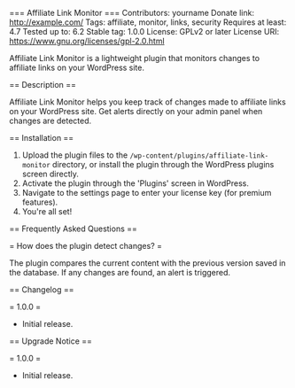 === Affiliate Link Monitor ===
Contributors: yourname
Donate link: http://example.com/
Tags: affiliate, monitor, links, security
Requires at least: 4.7
Tested up to: 6.2
Stable tag: 1.0.0
License: GPLv2 or later
License URI: https://www.gnu.org/licenses/gpl-2.0.html

Affiliate Link Monitor is a lightweight plugin that monitors changes to affiliate links on your WordPress site.

== Description ==

Affiliate Link Monitor helps you keep track of changes made to affiliate links on your WordPress site. Get alerts directly on your admin panel when changes are detected.

== Installation ==

1. Upload the plugin files to the `/wp-content/plugins/affiliate-link-monitor` directory, or install the plugin through the WordPress plugins screen directly.
2. Activate the plugin through the 'Plugins' screen in WordPress.
3. Navigate to the settings page to enter your license key (for premium features).
4. You're all set!

== Frequently Asked Questions ==

= How does the plugin detect changes? =

The plugin compares the current content with the previous version saved in the database. If any changes are found, an alert is triggered.

== Changelog ==

= 1.0.0 =
* Initial release.

== Upgrade Notice ==

= 1.0.0 =
* Initial release.

